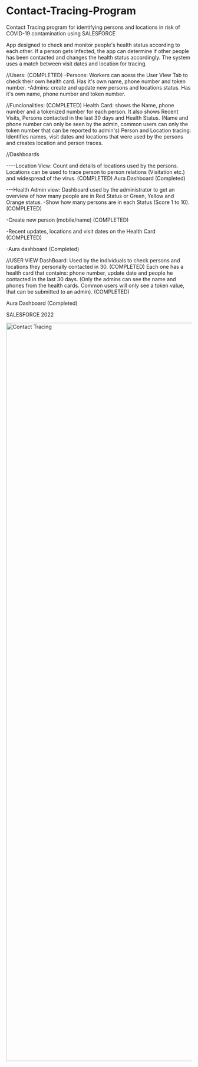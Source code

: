 # Contact-Tracing-Program 
Contact Tracing program for identifying persons and locations in risk of COVID-19 contamination using SALESFORCE

App designed to check and monitor people's health status according to each other. If a person gets infected, the app can determine if other people has been contacted and changes the health status accordingly. The system uses a match between visit dates and location for tracing.

//Users:         (COMPLETED)
-Persons: Workers can acess the User View Tab to check their own health card. Has it's own name, phone number and token number.
-Admins: create and update new persons and locations status. Has it's own name, phone number and token number.

//Funcionalities:              (COMPLETED)
Health Card: shows the Name, phone number and a tokenized number for each person. It also shows Recent Visits, Persons contacted in the last 30 days and Health Status. (Name and phone number can only be seen by the admin, common users can only the token number that can be reported to admin's)
Person and Location tracing: Identifies names, visit dates and locations that were used by the persons and creates location and person traces.

//Dashboards 

----Location View: Count and details of locations used by the persons. Locations can be used to trace person to person relations (Visitation etc.) and widespread of the virus.  (COMPLETED)
Aura Dashboard (Completed)

---Health Admin view: Dashboard used by the administrator to get an overview of how many people are in Red Status or Green, Yellow and Orange status.
-Show how many persons are in each Status (Score 1 to 10). (COMPLETED)

-Create new person (mobile/name)  (COMPLETED)

-Recent updates, locations and visit dates on the Health Card  (COMPLETED)

-Aura dashboard (Completed)

//USER VIEW DashBoard:
Used by the individuals to check persons and locations they personally contacted in 30. (COMPLETED)
Each one has a health card that contains: phone number, update date and people he contacted in the last 30 days. (Only the admins can see the name and phones from the health cards. Common users will only see a token value, that can be submitted to an admin). (COMPLETED)

Aura Dashboard (Completed)

SALESFORCE 2022

<img width="2004" alt="Contact Tracing" src="https://user-images.githubusercontent.com/83418602/163292262-34745390-2711-4c6c-b175-4a687ffe772e.png">

